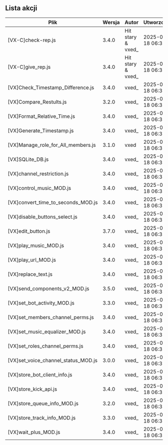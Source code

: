 ## Lista akcji
<!-- ACTIONS_TABLE_START -->
| Plik | Wersja | Autor | Utworzono | Zaktualizowano | Pobierz |
|------|--------|-------|-----------|----------------|---------|
| [VX-C]check-rep.js | 3.4.0 | Hit stary & vxed_ | 2025-09-18 06:38 | undefined | [🔗](https://github.com/vxe3D/dbm-mods/raw/main/actions/[VX-C]check-rep.js) |
| [VX-C]give_rep.js | 3.4.0 | Hit stary & vxed_ | 2025-09-18 06:38 | undefined | [🔗](https://github.com/vxe3D/dbm-mods/raw/main/actions/[VX-C]give_rep.js) |
| [VX]Check_Timestamp_Difference.js | 3.4.0 | vxed_ | 2025-09-18 06:38 | undefined | [🔗](https://github.com/vxe3D/dbm-mods/raw/main/actions/[VX]Check_Timestamp_Difference.js) |
| [VX]Compare_Restults.js | 3.2.0 | vxed_ | 2025-09-18 06:38 | undefined | [🔗](https://github.com/vxe3D/dbm-mods/raw/main/actions/[VX]Compare_Restults.js) |
| [VX]Format_Relative_Time.js | 3.4.0 | vxed_ | 2025-09-18 06:38 | undefined | [🔗](https://github.com/vxe3D/dbm-mods/raw/main/actions/[VX]Format_Relative_Time.js) |
| [VX]Generate_Timestamp.js | 3.4.0 | vxed_ | 2025-09-18 06:38 | undefined | [🔗](https://github.com/vxe3D/dbm-mods/raw/main/actions/[VX]Generate_Timestamp.js) |
| [VX]Manage_role_for_All_members.js | 3.1.0 | vxed | 2025-09-18 06:38 | undefined | [🔗](https://github.com/vxe3D/dbm-mods/raw/main/actions/[VX]Manage_role_for_All_members.js) |
| [VX]SQLite_DB.js | 3.4.0 | vxed_ | 2025-09-18 06:38 | undefined | [🔗](https://github.com/vxe3D/dbm-mods/raw/main/actions/[VX]SQLite_DB.js) |
| [VX]channel_restriction.js | 3.4.0 | vxed_ | 2025-09-18 06:38 | undefined | [🔗](https://github.com/vxe3D/dbm-mods/raw/main/actions/[VX]channel_restriction.js) |
| [VX]control_music_MOD.js | 3.4.0 | vxed_ | 2025-09-18 06:38 | undefined | [🔗](https://github.com/vxe3D/dbm-mods/raw/main/actions/[VX]control_music_MOD.js) |
| [VX]convert_time_to_seconds_MOD.js | 3.4.0 | vxed_ | 2025-09-18 06:38 | undefined | [🔗](https://github.com/vxe3D/dbm-mods/raw/main/actions/[VX]convert_time_to_seconds_MOD.js) |
| [VX]disable_buttons_select.js | 3.4.0 | vxed_ | 2025-09-18 06:38 | undefined | [🔗](https://github.com/vxe3D/dbm-mods/raw/main/actions/[VX]disable_buttons_select.js) |
| [VX]edit_button.js | 3.7.0 | vxed_ | 2025-09-18 06:38 | undefined | [🔗](https://github.com/vxe3D/dbm-mods/raw/main/actions/[VX]edit_button.js) |
| [VX]play_music_MOD.js | 3.4.0 | vxed_ | 2025-09-18 06:38 | undefined | [🔗](https://github.com/vxe3D/dbm-mods/raw/main/actions/[VX]play_music_MOD.js) |
| [VX]play_url_MOD.js | 3.4.0 | vxed_ | 2025-09-18 06:38 | undefined | [🔗](https://github.com/vxe3D/dbm-mods/raw/main/actions/[VX]play_url_MOD.js) |
| [VX]replace_text.js | 3.4.0 | vxed_ | 2025-09-18 06:38 | undefined | [🔗](https://github.com/vxe3D/dbm-mods/raw/main/actions/[VX]replace_text.js) |
| [VX]send_components_v2_MOD.js | 3.5.0 | vxed_ | 2025-09-18 06:38 | undefined | [🔗](https://github.com/vxe3D/dbm-mods/raw/main/actions/[VX]send_components_v2_MOD.js) |
| [VX]set_bot_activity_MOD.js | 3.3.0 | vxed_ | 2025-09-18 06:38 | undefined | [🔗](https://github.com/vxe3D/dbm-mods/raw/main/actions/[VX]set_bot_activity_MOD.js) |
| [VX]set_members_channel_perms.js | 3.4.0 | vxed_ | 2025-09-18 06:38 | undefined | [🔗](https://github.com/vxe3D/dbm-mods/raw/main/actions/[VX]set_members_channel_perms.js) |
| [VX]set_music_equalizer_MOD.js | 3.4.0 | vxed_ | 2025-09-18 06:38 | undefined | [🔗](https://github.com/vxe3D/dbm-mods/raw/main/actions/[VX]set_music_equalizer_MOD.js) |
| [VX]set_roles_channel_perms.js | 3.4.0 | vxed_ | 2025-09-18 06:38 | undefined | [🔗](https://github.com/vxe3D/dbm-mods/raw/main/actions/[VX]set_roles_channel_perms.js) |
| [VX]set_voice_channel_status_MOD.js | 3.0.0 | vxed_ | 2025-09-18 06:38 | undefined | [🔗](https://github.com/vxe3D/dbm-mods/raw/main/actions/[VX]set_voice_channel_status_MOD.js) |
| [VX]store_bot_client_info.js | 3.4.0 | vxed_ | 2025-09-18 06:38 | undefined | [🔗](https://github.com/vxe3D/dbm-mods/raw/main/actions/[VX]store_bot_client_info.js) |
| [VX]store_kick_api.js | 3.4.0 | vxed_ | 2025-09-18 06:38 | undefined | [🔗](https://github.com/vxe3D/dbm-mods/raw/main/actions/[VX]store_kick_api.js) |
| [VX]store_queue_info_MOD.js | 3.2.0 | vxed_ | 2025-09-18 06:38 | undefined | [🔗](https://github.com/vxe3D/dbm-mods/raw/main/actions/[VX]store_queue_info_MOD.js) |
| [VX]store_track_info_MOD.js | 3.3.0 | vxed_ | 2025-09-18 06:38 | undefined | [🔗](https://github.com/vxe3D/dbm-mods/raw/main/actions/[VX]store_track_info_MOD.js) |
| [VX]wait_plus_MOD.js | 3.4.0 | vxed_ | 2025-09-18 06:38 | undefined | [🔗](https://github.com/vxe3D/dbm-mods/raw/main/actions/[VX]wait_plus_MOD.js) |
<!-- ACTIONS_TABLE_END -->
